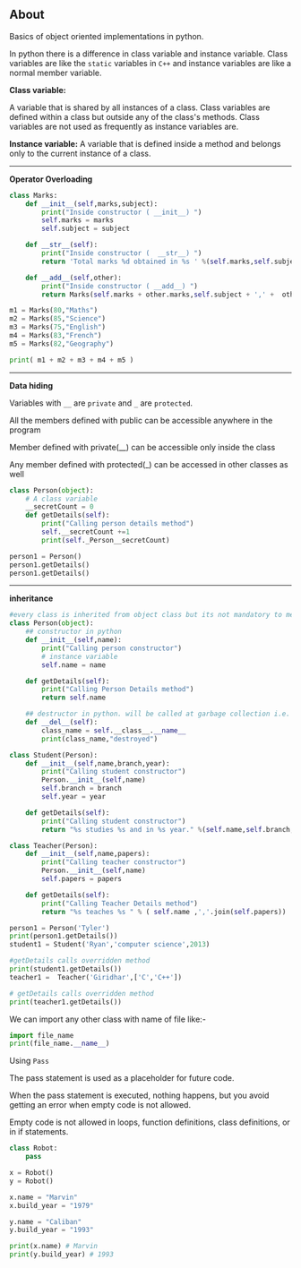 ## About

Basics of object oriented implementations in python.

In python there is a difference in class variable and instance variable. Class variables are like the `static` variables in `C++` and instance variables are like a normal member variable.

**Class variable:**

A variable that is shared by all instances of a class. Class variables are defined within a class but outside any of the class's methods. Class variables are not used as frequently as instance variables are.

**Instance variable:**
A variable that is defined inside a method and belongs only to the current instance of a class.

----
**Operator Overloading**
```python
class Marks:
    def __init__(self,marks,subject):
        print("Inside constructor ( __init__) ")
        self.marks = marks
        self.subject = subject

    def __str__(self):
        print("Inside constructor (  __str__) ")
        return 'Total marks %d obtained in %s ' %(self.marks,self.subject)

    def __add__(self,other):
        print("Inside constructor ( __add__) ")
        return Marks(self.marks + other.marks,self.subject + ',' +  other.subject)

m1 = Marks(80,"Maths")
m2 = Marks(85,"Science")
m3 = Marks(75,"English")
m4 = Marks(83,"French")
m5 = Marks(82,"Geography")

print( m1 + m2 + m3 + m4 + m5 )
```
----
**Data hiding**

Variables with `__` are `private` and `_` are `protected`.

All the members defined with public can be accessible anywhere in the program

Member defined with private(__) can be accessible only inside the class

Any member defined with protected(_) can be accessed in other classes as well
```python
class Person(object):
    # A class variable
    __secretCount = 0
    def getDetails(self):
        print("Calling person details method")
        self.__secretCount +=1
        print(self._Person__secretCount)

person1 = Person()
person1.getDetails()
person1.getDetails()
```
----
**inheritance**
```python
#every class is inherited from object class but its not mandatory to mention object here
class Person(object):
    ## constructor in python
    def __init__(self,name):
        print("Calling person constructor")
        # instance variable
        self.name = name

    def getDetails(self):
        print("Calling Person Details method")
        return self.name

    ## destructor in python. will be called at garbage collection i.e. when object is no more in use.
    def __del__(self):
        class_name = self.__class__.__name__
        print(class_name,"destroyed")

class Student(Person):
    def __init__(self,name,branch,year):
        print("Calling student constructor")
        Person.__init__(self,name)
        self.branch = branch
        self.year = year

    def getDetails(self):
        print("Calling student constructor")
        return "%s studies %s and in %s year." %(self.name,self.branch,self.year)

class Teacher(Person):
    def __init__(self,name,papers):
        print("Calling teacher constructor")
        Person.__init__(self,name)
        self.papers = papers

    def getDetails(self):
        print("Calling Teacher Details method")
        return "%s teaches %s " % ( self.name ,','.join(self.papers))

person1 = Person('Tyler')
print(person1.getDetails())
student1 = Student('Ryan','computer science',2013)

#getDetails calls overridden method
print(student1.getDetails())
teacher1 =  Teacher('Giridhar',['C','C++'])

# getDetails calls overridden method
print(teacher1.getDetails())
```

We can import any other class with name of file like:-
```python
import file_name
print(file_name.__name__)
```

Using `Pass`

The pass statement is used as a placeholder for future code.

When the pass statement is executed, nothing happens, but you avoid getting an error when empty code is not allowed.

Empty code is not allowed in loops, function definitions, class definitions, or in if statements.
```python
class Robot:
    pass

x = Robot()
y = Robot()

x.name = "Marvin"
x.build_year = "1979"

y.name = "Caliban"
y.build_year = "1993"

print(x.name) # Marvin
print(y.build_year) # 1993
```
